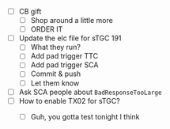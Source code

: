 - [ ] CB gift
  - [ ] Shop around a little more
  - [ ] ORDER IT
- [ ] Update the elc file for sTGC 191
  - [ ] What they run?
  - [ ] Add pad trigger TTC
  - [ ] Add pad trigger SCA
  - [ ] Commit & push
  - [ ] Let them know
- [ ] Ask SCA people about `BadResponseTooLarge`
- [ ] How to enable TX02 for sTGC?
  - [ ] Guh, you gotta test tonight I think
  
